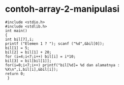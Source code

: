 # contoh-array-2-manipulasi


    #include <stdio.h>
    #include <stdlib.h>
    int main()
    {
    int bil[7],i;
    printf ("Elemen 1 ? "); scanf ("%d",&bil[0]);
    bil[1] = 5;
    bil[2] = bil[1] + 20;
    for (i=4;i<7;i++) bil[i] = i*10;
    bil[3] = bil[bil[1]];
    for(i=0;i<7;i++) printf("bil[%d]= %d dan alamatnya : %X\n",i,bil[i],&bil[i]);
    return 0;
     }
